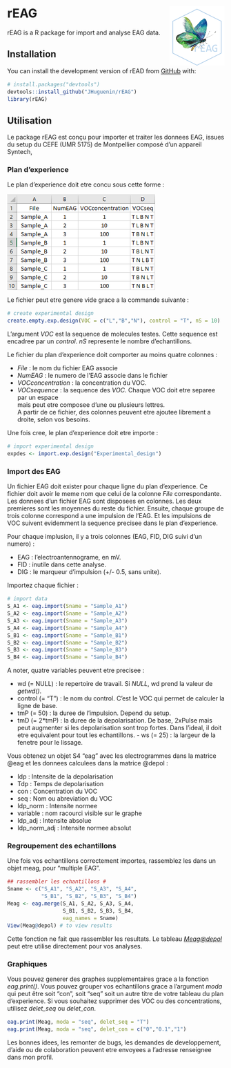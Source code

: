
<!-- README.md is generated from README.Rmd. Please edit that file -->

# rEAG <a href='https://github.com/JHuguenin/rEAG'><img src="https://raw.githubusercontent.com/JHuguenin/rEAG/master/inst/img/logo_rEAG_1.png" align="right" height="138"/></a>

<!-- badges: start -->
<!-- badges: end -->

rEAG is a R package for import and analyse EAG data.

## Installation

You can install the development version of rEAD from
[GitHub](https://github.com/) with:

``` r
# install.packages("devtools")
devtools::install_github("JHuguenin/rEAG")
library(rEAG)
```

## Utilisation

Le package rEAG est conçu pour importer et traiter les donnees EAG,
issues du setup du CEFE (UMR 5175) de Montpellier composé d’un appareil
Syntech,

### Plan d’experience

Le plan d’experience doit etre concu sous cette forme :

<img src="https://raw.githubusercontent.com/JHuguenin/rEAG/master/inst/img/expdes_table.png" align="center"/>

Le fichier peut etre genere vide grace a la commande suivante :

``` r
# create experimental design
create.empty.exp.design(VOC = c("L","B","N"), control = "T", nS = 10)
```

L’argument *VOC* est la sequence de molecules testes. Cette sequence est
encadree par un *control*. *nS* represente le nombre d’echantillons.

Le fichier du plan d’experience doit comporter au moins quatre colonnes
:  
- *File* : le nom du fichier EAG associe  
- *NumEAG* : le numero de l’EAG associe dans le fichier  
- *VOCconcentration* : la concentration du VOC.  
- *VOCsequence* : la sequence des *VOC*. Chaque VOC doit etre separee
par un espace  
mais peut etre composee d’une ou plusieurs lettres.  
A partir de ce fichier, des colonnes peuvent etre ajoutee librement a
droite, selon vos besoins.

Une fois cree, le plan d’experience doit etre importe :

``` r
# import experimental design
expdes <- import.exp.design("Experimental_design")
```

### Import des EAG

Un fichier EAG doit exister pour chaque ligne du plan d’experience. Ce
fichier doit avoir le meme nom que celui de la colonne *File*
correspondante. Les donnees d’un fichier EAG sont disposees en colonnes.
Les deux premieres sont les moyennes du reste du fichier. Ensuite,
chaque groupe de trois colonne correspond a une impulsion de l’EAG. Et
les impulsions de VOC suivent evidemment la sequence precisee dans le
plan d’experience.

Pour chaque implusion, il y a trois colonnes (EAG, FID, DIG suivi d’un
numero) :  
- EAG : l’electroantennograme, en mV.  
- FID : inutile dans cette analyse.  
- DIG : le marqueur d’impulsion (+/- 0.5, sans unite).

Importez chaque fichier :

``` r
# import data
S_A1 <- eag.import(Sname = "Sample_A1")
S_A2 <- eag.import(Sname = "Sample_A2")
S_A3 <- eag.import(Sname = "Sample_A3")
S_A4 <- eag.import(Sname = "Sample_A4")
S_B1 <- eag.import(Sname = "Sample_B1")
S_B2 <- eag.import(Sname = "Sample_B2")
S_B3 <- eag.import(Sname = "Sample_B3")
S_B4 <- eag.import(Sname = "Sample_B4")
```

A noter, quatre variables peuvent etre precisee :  
- wd (= NULL) : le repertoire de travail. Si *NULL*, wd prend la valeur
de *getwd()*.  
- control (= “T”) : le nom du control. C’est le VOC qui permet de
calculer la ligne de base.  
- tmP (= 50) : la duree de l’impulsion. Depend du setup.  
- tmD (= 2\*tmP) : la duree de la depolarisation. De base, 2xPulse mais
peut augmenter si les depolarisation sont trop fortes. Dans l’ideal, il
doit etre equivalent pour tout les echantillons. - ws (= 25) : la
largeur de la fenetre pour le lissage.

Vous obtenez un objet S4 “eag” avec les electrogrammes dans la matrice
@eag et les donnees calculees dans la matrice @depol :  
- Idp : Intensite de la depolarisation  
- Tdp : Temps de depolarisation  
- con : Concentration du VOC  
- seq : Nom ou abreviation du VOC  
- Idp_norm : Intensite normee  
- variable : nom racourci visible sur le graphe  
- Idp_adj : Intensite absolue  
- Idp_norm_adj : Intensite normee absolut

### Regroupement des echantillons

Une fois vos echantillons correctement importes, rassemblez les dans un
objet meag, pour “multiple EAG”.

``` r
## rassembler les echantillons #
Sname <- c("S_A1", "S_A2", "S_A3", "S_A4",
           "S_B1", "S_B2", "S_B3", "S_B4")
Meag <- eag.merge(S_A1, S_A2, S_A3, S_A4,
                  S_B1, S_B2, S_B3, S_B4,
                  eag_names = Sname)
View(Meag@depol) # to view results
```

Cette fonction ne fait que rassembler les resultats. Le tableau
*<Meag@depol>* peut etre utilise directement pour vos analyses.

### Graphiques

Vous pouvez generer des graphes supplementaires grace a la fonction
*eag.print()*. Vous pouvez grouper vos echantillons grace a l’argument
*moda* qui peut être soit “con”, soit “seq” soit un autre titre de votre
tableau du plan d’experience. Si vous souhaitez supprimer des VOC ou des
concentrations, utilisez *delet_seq* ou *delet_con*.

``` r
eag.print(Meag, moda = "seq", delet_seq = "T")
eag.print(Meag, moda = "seq", delet_con = c("0","0.1","1")
```

Les bonnes idees, les remonter de bugs, les demandes de developpement,
d’aide ou de colaboration peuvent etre envoyees a l’adresse renseignee
dans mon profil.
